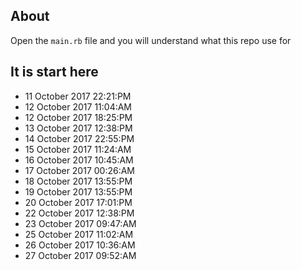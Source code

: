 ## About
Open the `main.rb` file and you will understand what this repo use for

## It is start here
- 11 October 2017 22:21:PM
- 12 October 2017 11:04:AM
- 12 October 2017 18:25:PM
- 13 October 2017 12:38:PM
- 14 October 2017 22:55:PM
- 15 October 2017 11:24:AM
- 16 October 2017 10:45:AM
- 17 October 2017 00:26:AM
- 18 October 2017 13:55:PM
- 19 October 2017 13:55:PM
- 20 October 2017 17:01:PM
- 22 October 2017 12:38:PM
- 23 October 2017 09:47:AM
- 25 October 2017 11:02:AM
- 26 October 2017 10:36:AM
- 27 October 2017 09:52:AM
